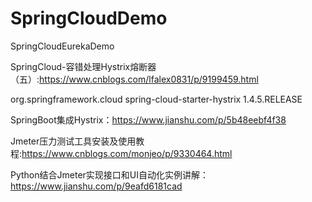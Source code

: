 # SpringCloudDemo
SpringCloudEurekaDemo


SpringCloud-容错处理Hystrix熔断器（五）:https://www.cnblogs.com/lfalex0831/p/9199459.html

<dependency>
      <groupId>org.springframework.cloud</groupId>
      <artifactId>spring-cloud-starter-hystrix</artifactId>
  <version>1.4.5.RELEASE</version>
    </dependency>
    
 SpringBoot集成Hystrix：https://www.jianshu.com/p/5b48eebf4f38

Jmeter压力测试工具安装及使用教程:https://www.cnblogs.com/monjeo/p/9330464.html


Python结合Jmeter实现接口和UI自动化实例讲解：https://www.jianshu.com/p/9eafd6181cad
